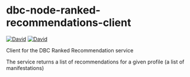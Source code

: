 # dbc-node-ranked-recommendations-client

[![David](https://img.shields.io/david/DBCDK/dbc-node-recommendations.svg?style=flat-square)](https://david-dm.org/DBCDK/dbc-node-ranked-recommendations-client#info=dependencies)
[![David](https://img.shields.io/david/dev/DBCDK/dbc-node-recommendations.svg?style=flat-square)](https://david-dm.org/DBCDK/dbc-node-ranked-recommendations-client#info=devDependencies)

Client for the DBC Ranked Recommendation service

The service returns a list of recommendations for a given profile (a list of manifestations)